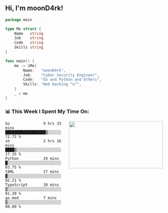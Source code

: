 <h2> Hi, I'm moonD4rk!</h2>

```go
package main

type Me struct {
	Name   string
	Job    string
	Code   string
	Skills string
}

func main() {
	me := &Me{
		Name:   "moonD4rk",
		Job:    "Cyber Security Engineer",
		Code:   "Go and Python and Others",
		Skills: "Web Hacking ^o^",
	}
	_ = me
}
```

<h3>📊 This Week I Spent My Time On:</h3>
<img align='right' src="https://github-readme-stats.vercel.app/api?username=moond4rk&show_icons=true&theme=radical", width="300" height="150">

<!--START_SECTION:waka-->

```text
Go               9 hrs 33 mins   ██████████████████▒░░░░░░   72.72 %
sh               2 hrs 16 mins   ████▒░░░░░░░░░░░░░░░░░░░░   17.35 %
Python           29 mins         █░░░░░░░░░░░░░░░░░░░░░░░░   03.75 %
YAML             17 mins         ▓░░░░░░░░░░░░░░░░░░░░░░░░   02.21 %
TypeScript       10 mins         ▒░░░░░░░░░░░░░░░░░░░░░░░░   01.39 %
go.mod           7 mins          ▒░░░░░░░░░░░░░░░░░░░░░░░░   00.89 %
```

<!--END_SECTION:waka-->

